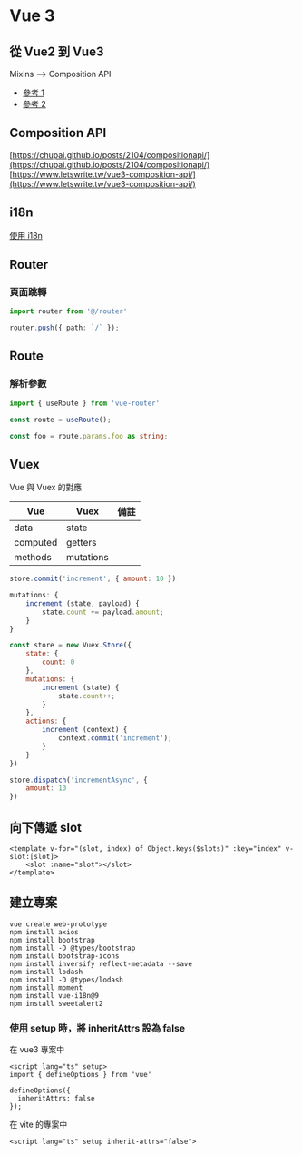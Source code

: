 # Vue 3

## 從 Vue2 到 Vue3

Mixins --> Composition API
- [參考 1](https://www.tpisoftware.com/tpu/articleDetails/2459)
- [參考 2](https://ithelp.ithome.com.tw/articles/10250319)

## Composition API
[https://chupai.github.io/posts/2104/compositionapi/](https://chupai.github.io/posts/2104/compositionapi/)
[https://www.letswrite.tw/vue3-composition-api/](https://www.letswrite.tw/vue3-composition-api/)

## i18n

[使用 i18n](https://muki.tw/tech/vue/typescript-vue3-vue-i18n/)

## Router

### 頁面跳轉

``` ts
import router from '@/router'

router.push({ path: `/` });
```

## Route

### 解析參數

``` ts
import { useRoute } from 'vue-router'

const route = useRoute();

const foo = route.params.foo as string;
```

## Vuex

Vue 與 Vuex 的對應

| Vue      | Vuex      | 備註 |
| -------- | --------- | ---- |
| data     | state     |      |
| computed | getters   |      |
| methods  | mutations |      |

``` js
store.commit('increment', { amount: 10 })
```
``` js
mutations: {
    increment (state, payload) {
        state.count += payload.amount;
    }
}
```
``` js
const store = new Vuex.Store({
    state: {
        count: 0
    },
    mutations: {
        increment (state) {
            state.count++;
        }
    },
    actions: {
        increment (context) {
            context.commit('increment');
        }
    }
})
```
``` js
store.dispatch('incrementAsync', {
    amount: 10
})
```

## 向下傳遞 slot

``` vue
<template v-for="(slot, index) of Object.keys($slots)" :key="index" v-slot:[slot]>
    <slot :name="slot"></slot>
</template>
```

## 建立專案

```
vue create web-prototype
npm install axios
npm install bootstrap
npm install -D @types/bootstrap
npm install bootstrap-icons
npm install inversify reflect-metadata --save
npm install lodash
npm install -D @types/lodash
npm install moment
npm install vue-i18n@9
npm install sweetalert2
```


### 使用 setup 時，將 inheritAttrs 設為 false

在 vue3 專案中
``` vue
<script lang="ts" setup>
import { defineOptions } from 'vue'

defineOptions({
  inheritAttrs: false
});
```

在 vite 的專案中
``` vue
<script lang="ts" setup inherit-attrs="false">
```